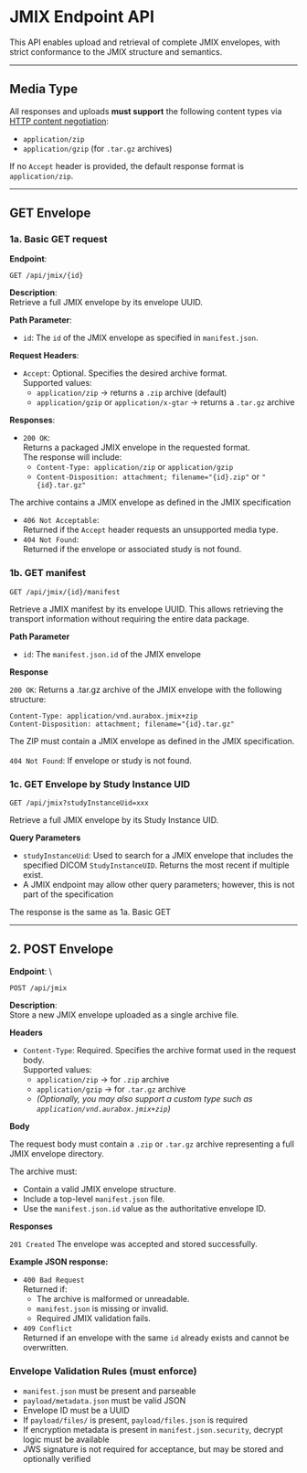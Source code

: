 # JMIX Endpoint API

This API enables upload and retrieval of complete JMIX envelopes, with strict conformance to the JMIX structure and semantics.

---
## Media Type

All responses and uploads **must support** the following content types via[ HTTP content negotiation](https://developer.mozilla.org/en-US/docs/Web/HTTP/Content_negotiation):

* `application/zip`
* `application/gzip` (for `.tar.gz` archives)

If no `Accept` header is provided, the default response format is `application/zip`.

---

## GET Envelope

### 1a. Basic GET request

**Endpoint**: 
```
GET /api/jmix/{id}
```

**Description**: \
Retrieve a full JMIX envelope by its envelope UUID.

**Path Parameter**:

* `id`: The `id` of the JMIX envelope as specified in `manifest.json`.

**Request Headers**:

* `Accept`: Optional. Specifies the desired archive format. \
  Supported values:
    * `application/zip` → returns a `.zip` archive (default)
    * `application/gzip` or `application/x-gtar` → returns a `.tar.gz` archive

**Responses**:

* `200 OK`: \
  Returns a packaged JMIX envelope in the requested format. \
  The response will include:
    * `Content-Type: application/zip` or `application/gzip`
    * `Content-Disposition: attachment; filename="{id}.zip"` or `"{id}.tar.gz"`

The archive contains a JMIX envelope as defined in the JMIX specification

* `406 Not Acceptable`: \
  Returned if the `Accept` header requests an unsupported media type.
* `404 Not Found`: \
  Returned if the envelope or associated study is not found.

### 1b. GET manifest

```
GET /api/jmix/{id}/manifest
```

Retrieve a JMIX manifest by its envelope UUID. This allows retrieving the transport information without requiring the entire data package.

**Path Parameter**

* `id`: The `manifest.json.id` of the JMIX envelope

**Response**


`200 OK`: Returns a .tar.gz archive of the JMIX envelope with the following structure:

```
Content-Type: application/vnd.aurabox.jmix+zip
Content-Disposition: attachment; filename="{id}.tar.gz"
```

The ZIP must contain a JMIX envelope as defined in the JMIX specification. \
\
`404 Not Found`: If envelope or study is not found.

### 1c. GET Envelope by Study Instance UID

```
GET /api/jmix?studyInstanceUid=xxx
```

Retrieve a full JMIX envelope by its Study Instance UID.

**Query Parameters**

* `studyInstanceUid`: Used to search for a JMIX envelope that includes the specified DICOM `StudyInstanceUID`. Returns the most recent if multiple exist.
* A JMIX endpoint may allow other query parameters; however, this is not part of the specification

The response is the same as 1a. Basic GET

---
## 2. POST Envelope

**Endpoint**: \
```
POST /api/jmix
```

**Description**: \
Store a new JMIX envelope uploaded as a single archive file.

**Headers**

* `Content-Type`: Required. Specifies the archive format used in the request body. \
  Supported values:
    * `application/zip` → for `.zip` archive
    * `application/gzip` → for `.tar.gz` archive
    * *(Optionally, you may also support a custom type such as <code>application/vnd.aurabox.jmix+zip</code>)*

**Body**

The request body must contain a `.zip` or `.tar.gz` archive representing a full JMIX envelope directory.

The archive must:

* Contain a valid JMIX envelope structure.
* Include a top-level `manifest.json` file.
* Use the `manifest.json.id` value as the authoritative envelope ID.

**Responses**

`201 Created` The envelope was accepted and stored successfully.

**Example JSON response:**

* `400 Bad Request` \
Returned if:
    * The archive is malformed or unreadable.
    * `manifest.json` is missing or invalid.
    * Required JMIX validation fails.
* `409 Conflict` \
Returned if an envelope with the same `id` already exists and cannot be overwritten.

### Envelope Validation Rules (must enforce)

* `manifest.json` must be present and parseable
* `payload/metadata.json` must be valid JSON
* Envelope ID must be a UUID
* If `payload/files/` is present, `payload/files.json` is required
* If encryption metadata is present in `manifest.json.security`, decrypt logic must be available
* JWS signature is not required for acceptance, but may be stored and optionally verified